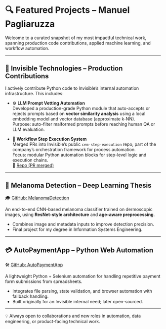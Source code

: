 # 🔍 Featured Projects – Manuel Pagliaruzza

Welcome to a curated snapshot of my most impactful technical work, spanning production code contributions, applied machine learning, and workflow automation.

---

## 🏢 Invisible Technologies – Production Contributions

I actively contribute Python code to Invisible’s internal automation infrastructure. This includes:

- ⚙️ **LLM Prompt Vetting Automation**  
  Developed a production-grade Python module that auto-accepts or rejects prompts based on **vector similarity analysis** using a local embedding model and vector database (approximate k-NN).  
  Purpose: auto-filter malformed prompts before reaching human QA or LLM evaluation.

- 🔁 **Workflow Step Execution System**  
  Merged PRs into Invisible’s public `cem-step-execution` repo, part of the company’s orchestration framework for process automation.  
  Focus: modular Python automation blocks for step-level logic and execution chains.  
  🔗 [Repo (PR merged)]([https://github.com/invisible-tech/cem-step-execution](https://github.com/invisible-tech/cem-step-execution/pulls?q=is%3Apr+author%3Amanupa14))

---

## 🧠 Melanoma Detection – Deep Learning Thesis  
🎓 [GitHub: MelanomaDetection](https://github.com/manupa14/MelanomaDetection)

An end-to-end CNN-based melanoma classifier trained on dermoscopic images, using **ResNet-style architecture** and **age-aware preprocessing**.  
- Combines image and metadata inputs to improve detection precision.  
- Final project for my degree in Information Systems Engineering.

---

## 💳 AutoPaymentApp – Python Web Automation  
🛠 [GitHub: AutoPaymentApp](https://github.com/manupa14/AutoPaymentApp)

A lightweight Python + Selenium automation for handling repetitive payment form submissions from spreadsheets.  
- Integrates file parsing, state validation, and browser automation with fallback handling.  
- Built originally for an Invisible internal need; later open-sourced.

---

💡 Always open to collaborations and new roles in automation, data engineering, or product-facing technical work.


